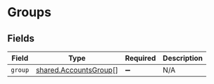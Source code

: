 # Groups


## Fields

| Field                                                                 | Type                                                                  | Required                                                              | Description                                                           |
| --------------------------------------------------------------------- | --------------------------------------------------------------------- | --------------------------------------------------------------------- | --------------------------------------------------------------------- |
| `group`                                                               | [shared.AccountsGroup](../../../sdk/models/shared/accountsgroup.md)[] | :heavy_minus_sign:                                                    | N/A                                                                   |